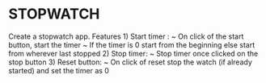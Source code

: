 # STOPWATCH
Create a stopwatch app.  Features 1) Start timer : ~ On click of the start button, start the timer ~ If the timer is 0 start from the beginning else start from wherever last stopped  2) Stop timer: ~ Stop timer once clicked on the stop button  3) Reset button: ~ On click of reset stop the watch (if already started) and set the timer as 0
